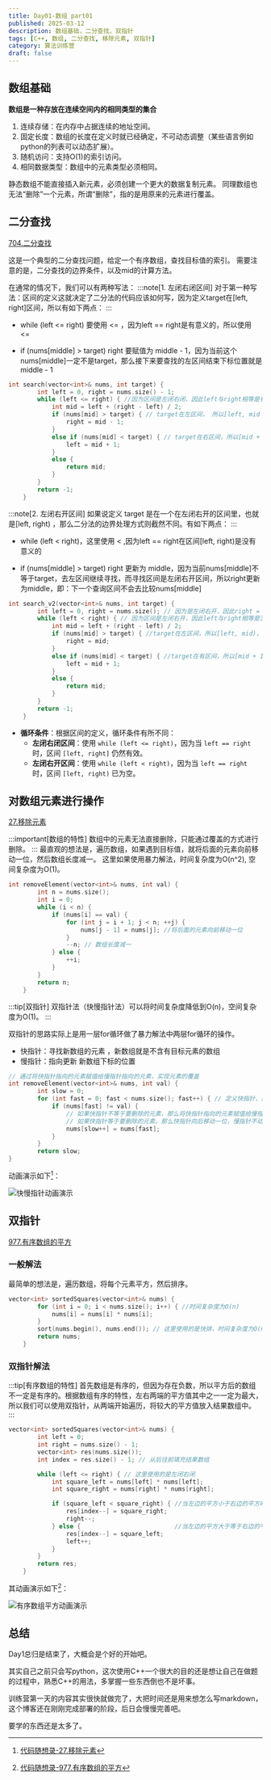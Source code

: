 ```yaml
---
title: Day01-数组 part01
published: 2025-03-12
description: 数组基础，二分查找，双指针
tags: [C++, 数组, 二分查找, 移除元素, 双指针]
category: 算法训练营
draft: false
---
```


## 数组基础

**数组是一种存放在连续空间内的相同类型的集合**

1. 连续存储：在内存中占据连续的地址空间。
2. 固定长度：数组的长度在定义时就已经确定，不可动态调整（某些语言例如python的列表可以动态扩展）。
3. 随机访问：支持O(1)的索引访问。
4. 相同数据类型：数组中的元素类型必须相同。

静态数组不能直接插入新元素，必须创建一个更大的数据复制元素。
同理数组也无法“删除”一个元素，所谓“删除”，指的是用原来的元素进行覆盖。

## 二分查找

[704.二分查找](https://leetcode.cn/problems/binary-search/description/)

这是一个典型的二分查找问题，给定一个有序数组，查找目标值的索引。
需要注意的是，二分查找的边界条件，以及mid的计算方法。

在通常的情况下，我们可以有两种写法：
:::note[1. 左闭右闭区间]
对于第一种写法：区间的定义这就决定了二分法的代码应该如何写，因为定义target在[left, right]区间，所以有如下两点：
:::

- while (left <= right) 要使用 <= ，因为left == right是有意义的，所以使用 <=

- if (nums[middle] > target) right 要赋值为 middle - 1，因为当前这个nums[middle]一定不是target，那么接下来要查找的左区间结束下标位置就是 middle - 1

```cpp
int search(vector<int>& nums, int target) {
        int left = 0, right = nums.size() - 1;
        while (left <= right) { //因为区间是左闭右闭，因此left与right相等是有意义的，所以使用<=
            int mid = left + (right - left) / 2;
            if (nums[mid] > target) { // target在左区间， 所以[left, mid - 1]，nums[mid]已经被排除，所以mid - 1
                right = mid - 1;
            }
            else if (nums[mid] < target) { // target在右区间，所以[mid + 1, right]
                left = mid + 1;
            }
            else {
                return mid;
            }
        }
        return -1;
    }
```
    
:::note[2. 左闭右开区间]
如果说定义 target 是在一个在左闭右开的区间里，也就是[left, right) ，那么二分法的边界处理方式则截然不同。有如下两点：
:::

- while (left < right)，这里使用 < ,因为left == right在区间[left, right)是没有意义的

- if (nums[middle] > target) right 更新为 middle，因为当前nums[middle]不等于target，去左区间继续寻找，而寻找区间是左闭右开区间，所以right更新为middle，即：下一个查询区间不会去比较nums[middle]
```cpp
int search_v2(vector<int>& nums, int target) {
        int left = 0, right = nums.size(); // 因为是左闭右开，因此right = nums.size()
        while (left < right) { // 因为区间是左闭右开，因此left与right相等是没有意义的，所以使用<
            int mid = left + (right - left) / 2;
            if (nums[mid] > target) { //target在左区间，所以[left, mid)，因为左闭右开，下一次查找为[left, mid), nums[mid]并不会被再次访问
                right = mid;
            }
            else if (nums[mid] < target) { //target在有区间，所以[mid + 1, right)
                left = mid + 1;
            }
            else {
                return mid;
            }
        }
        return -1;
    }
```

- **循环条件**：根据区间的定义，循环条件有所不同：
  - **左闭右闭区间**：使用 `while (left <= right)`，因为当 `left == right` 时，区间 `[left, right]` 仍然有效。
  - **左闭右开区间**：使用 `while (left < right)`，因为当 `left == right` 时，区间 `[left, right)` 已为空。


## 对数组元素进行操作

[27.移除元素](https://leetcode-cn.com/problems/remove-element/)

:::important[数组的特性]
数组中的元素无法直接删除，只能通过覆盖的方式进行删除。
:::
最直观的想法是，遍历数组，如果遇到目标值，就将后面的元素向前移动一位，然后数组长度减一。
这里如果使用暴力解法，时间复杂度为O(n^2), 空间复杂度为O(1)。

```cpp
int removeElement(vector<int>& nums, int val) {
        int n = nums.size();
        int i = 0;
        while (i < n) {
            if (nums[i] == val) {
                for (int j = i + 1; j < n; ++j) { 
                    nums[j - 1] = nums[j]; //将后面的元素向前移动一位
                }
                --n; // 数组长度减一
            } else {
                ++i;
            }
        }
        return n;
    }
```

:::tip[双指针]
双指针法（快慢指针法）可以将时间复杂度降低到O(n)，空间复杂度为O(1)。
:::

双指针的思路实际上是用一层for循环做了暴力解法中两层for循环的操作。

- 快指针：寻找新数组的元素 ，新数组就是不含有目标元素的数组
- 慢指针：指向更新 新数组下标的位置

```cpp
// 通过将快指针指向的元素赋值给慢指针指向的元素，实现元素的覆盖
int removeElement(vector<int>& nums, int val) {
        int slow = 0;
        for (int fast = 0; fast < nums.size(); fast++) { // 定义快指针，遍历数组
            if (nums[fast] != val) { 
                // 如果快指针不等于要删除的元素，那么将快指针指向的元素赋值给慢指针指向的元素，然后慢指针向后移动一位
                // 如果快指针等于要删除的元素，那么快指针向后移动一位，慢指针不动
                nums[slow++] = nums[fast];
            }
        }
        return slow;
}
```

动画演示如下[^1]：

[^1]: [代码随想录-27.移除元素](https://programmercarl.com/0027.%E7%A7%BB%E9%99%A4%E5%85%83%E7%B4%A0.html#%E5%8F%8C%E6%8C%87%E9%92%88%E6%B3%95)

![快慢指针动画演示](https://code-thinking.cdn.bcebos.com/gifs/27.%E7%A7%BB%E9%99%A4%E5%85%83%E7%B4%A0-%E5%8F%8C%E6%8C%87%E9%92%88%E6%B3%95.gif)

## 双指针

[977.有序数组的平方](https://leetcode-cn.com/problems/squares-of-a-sorted-array/)

### 一般解法
最简单的想法是，遍历数组，将每个元素平方，然后排序。
```cpp
vector<int> sortedSquares(vector<int>& nums) {
        for (int i = 0; i < nums.size(); i++) { //时间复杂度为O(n)
            nums[i] = nums[i] * nums[i];
        }
        sort(nums.begin(), nums.end()); // 这里使用的是快排，时间复杂度为O(nlogn)
        return nums;
    }
```
### 双指针解法
:::tip[有序数组的特性]
首先数组是有序的，但因为存在负数，所以平方后的数组不一定是有序的。根据数组有序的特性，左右两端的平方值其中之一一定为最大，所以我们可以使用双指针，从两端开始遍历，将较大的平方值放入结果数组中。
:::


```cpp
vector<int> sortedSquares(vector<int>& nums) {
        int left = 0;
        int right = nums.size() - 1;
        vector<int> res(nums.size());
        int index = res.size() - 1; // 从后往前填充结果数组

        while (left <= right) { // 这里使用的是左闭右闭
            int square_left = nums[left] * nums[left];
            int square_right = nums[right] * nums[right];

            if (square_left < square_right) { //当左边的平方小于右边的平方时，将右边的平方放入结果数组中
                res[index--] = square_right;
                right--;
            } else {                          //当左边的平方大于等于右边的平方时，将左边的平方放入结果数组中
                res[index--] = square_left;
                left++;
            }
        }
        return res;
    }
```

其动画演示如下[^2]：

[^2]: [代码随想录-977.有序数组的平方](https://programmercarl.com/0977.%E6%9C%89%E5%BA%8F%E6%95%B0%E7%BB%84%E7%9A%84%E5%B9%B3%E6%96%B9.html)

![有序数组平方动画演示](https://code-thinking.cdn.bcebos.com/gifs/977.%E6%9C%89%E5%BA%8F%E6%95%B0%E7%BB%84%E7%9A%84%E5%B9%B3%E6%96%B9.gif)


## 总结

Day1总归是结束了，大概会是个好的开始吧。

其实自己之前只会写python，这次使用C++一个很大的目的还是想让自己在做题的过程中，熟悉C++的用法，多掌握一些东西倒也不是坏事。

训练营第一天的内容其实很快就做完了，大把时间还是用来想怎么写markdown，这个博客还在刚刚完成部署的阶段，后日会慢慢完善吧。

要学的东西还是太多了。
